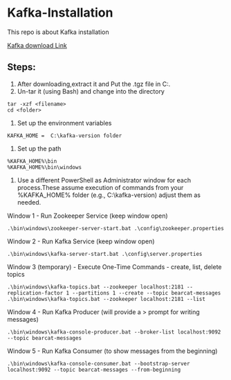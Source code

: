 # Kafka-Installation
This repo is about Kafka installation

[Kafka download Link](https://kafka.apache.org/quickstart)

## Steps:
1. After downloading,extract it and Put the .tgz file in C:\.
1. Un-tar it (using Bash) and change into the directory
```
tar -xzf <filename>
cd <folder>
```
1. Set up the environment variables
``` 
KAFKA_HOME =  C:\kafka-version folder
```
1. Set up the path 
```
%KAFKA_HOME%\bin
%KAFKA_HOME%\bin\windows
```
1. Use a different PowerShell as Administrator window for each process.These assume execution of commands from your %KAFKA_HOME% folder (e.g., C:\kafka-version) adjust them as needed.

Window 1 - Run Zookeeper Service  (keep window open)
```
.\bin\windows\zookeeper-server-start.bat .\config\zookeeper.properties
```
Window 2 - Run Kafka Service (keep window open)
```
.\bin\windows\kafka-server-start.bat .\config\server.properties
```
Window 3 (temporary) - Execute One-Time Commands - create, list, delete topics 
```
.\bin\windows\kafka-topics.bat --zookeeper localhost:2181 --replication-factor 1 --partitions 1 --create --topic bearcat-messages
.\bin\windows\kafka-topics.bat --zookeeper localhost:2181 --list
```
Window 4 - Run Kafka Producer (will provide a > prompt for writing messages)
```
.\bin\windows\kafka-console-producer.bat --broker-list localhost:9092 --topic bearcat-messages
```
Window 5 - Run Kafka Consumer (to show messages from the beginning)
```
.\bin\windows\kafka-console-consumer.bat --bootstrap-server localhost:9092 --topic bearcat-messages --from-beginning
```





